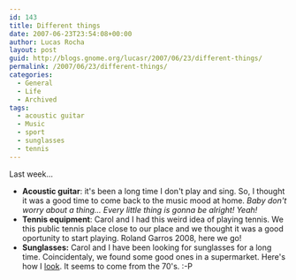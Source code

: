 ```yaml
---
id: 143
title: Different things
date: 2007-06-23T23:54:08+00:00
author: Lucas Rocha
layout: post
guid: http://blogs.gnome.org/lucasr/2007/06/23/different-things/
permalink: /2007/06/23/different-things/
categories:
  - General
  - Life
  - Archived
tags:
  - acoustic guitar
  - Music
  - sport
  - sunglasses
  - tennis
---
```

Last week...

  * **Acoustic guitar**: it's been a long time I don't play and sing. So, I
  thought it was a good time to come back to the music mood at home. _Baby
  don't worry about a thing... Every little thing is gonna be alright! Yeah!_
  * **Tennis equipment**: Carol and I had this weird idea of playing tennis. We
  this public tennis place close to our place and we thought it was a good
  oportunity to start playing. Roland Garros 2008, here we go!
  * **Sunglasses:** Carol and I have been looking for sunglasses for a long
  time. Coincidentaly, we found some good ones in a supermarket. Here's how I
  [look](http://www.flickr.com/photos/lucasrocha/590172888/). It seems to come
  from the 70's. :-P
